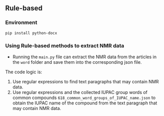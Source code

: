 ## Rule-based

### Environment

```bash
pip install python-docx
```
### Using Rule-based methods to extract NMR data
- Running the ```main.py``` file can extract the NMR data from the articles in the ```word``` folder and save them into the corresponding json file.


The code logic is: 
1. Use regular expressions to find text paragraphs that may contain NMR data.
2. Use regular expressions and the collected IUPAC group words of common compounds ```618_common_word_groups_of_IUPAC_name.json``` to obtain the IUPAC name of the compound from the text paragraph that may contain NMR data.
